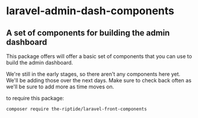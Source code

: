 # laravel-admin-dash-components

## A set of components for building the admin dashboard

This package offers will offer a basic set of components that you can use to build the admin dashboard. 

We're still in the early stages, so there aren't any components here yet. We'll be adding those over the next days. Make sure to check back often as we'll be sure to add more as time moves on. 

to require this package:

```
composer require the-riptide/laravel-front-components
```